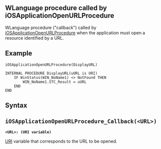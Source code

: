 
## WLanguage procedure called by iOSApplicationOpenURLProcedure



<a name="XUse"></a>
<a name="Use"></a>
<a name="description"></a>
WLanguage procedure ("callback") called by [iOSApplicationOpenURLProcedure](../WDLang3/1410089346.md) when the application must open a resource identified by a URL. 
<a name="Example1"></a>
<a name="sample_code"></a>

## Example


```wl
iOSApplicationOpenURLProcedure(DisplayURL)

INTERNAL PROCEDURE DisplayURL(uURL is URI)
	IF WinStatus(WIN_NoName1) <> NotFound THEN
		WIN_NoName1.STC_Result = uURL
	END
END
```

<a name="XSYNTAX"></a>

## Syntax
<a name="SYNTAX1"></a>

`iOSApplicationOpenURLProcedure_Callback(<URL>)`
---

**`<URL>: (URI variable)`**

[URI](../WDLang3/1000024027.md) variable that corresponds to the URL to be opened.





